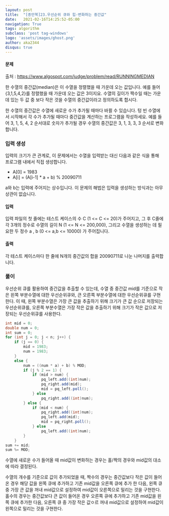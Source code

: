 ```yaml
---
layout: post
title:  "[종만북]23.우선순위 큐와 힙-변화하는 중간값"
date:   2021-02-16T14:25:52-05:00
navigation: True
tags: algorithm
subclass: 'post tag-windows'
logo: 'assets/images/ghost.png'
author: aka2344
disqus: true
---
```


#### 문제

출처 : https://www.algospot.com/judge/problem/read/RUNNINGMEDIAN

한 수열의 중간값(median)은 이 수열을 정렬했을 때 가운데 오는 값입니다. 예를 들어 {3,1,5,4,2}를 정렬했을 때 가운데 오는 값은 3이지요. 수열의 길이가 짝수일 때는 가운데 있는 두 값 중 보다 작은 것을 수열의 중간값이라고 정의하도록 합시다.

한 수열의 중간값은 수열에 새로운 수가 추가될 때마다 바뀔 수 있습니다. 텅 빈 수열에서 시작해서 각 수가 추가될 때마다 중간값을 계산하는 프로그램을 작성하세요. 예를 들어 3, 1, 5, 4, 2 순서대로 숫자가 추가될 경우 수열의 중간값은 3, 1, 3, 3, 3 순서로 변화합니다.

### 입력 생성

입력의 크기가 큰 관계로, 이 문제에서는 수열을 입력받는 대신 다음과 같은 식을 통해 프로그램 내에서 직접 생성합니다.

- A[0] = 1983
- A[i] = (A[i-1] * a + b) % 20090711

a와 b는 입력에 주어지는 상수입니다. 이 문제의 해법은 입력을 생성하는 방식과는 아무 상관이 없습니다.



#### 입력

입력 파일의 첫 줄에는 테스트 케이스의 수 C (1 <= C <= 20)가 주어지고, 그 후 C줄에 각 3개의 정수로 수열의 길이 N (1 <= N <= 200,000), 그리고 수열을 생성하는 데 필요한 두 정수 a , b (0 <= a,b <= 10000) 가 주어집니다.



#### 출력

각 테스트 케이스마다 한 줄에 N개의 중간값의 합을 20090711로 나눈 나머지를 출력합니다.



### 풀이

우선순위 큐를 활용하여 중간값을 추출할 수 있는데, 수열 중 중간값 mid를 기준으로 작은 왼쪽 부분수열에 대한 우선순위큐와, 큰 오른쪽 부분수열에 대한 우선순위큐를 구현한다. 이 때, 왼쪽 부분수열은 가장 큰 값을 추출하기 위해 크기가 큰 값 순으로 저장되는 우선순위큐를, 오른쪽 부분수열은 가장 작은 값을 추출하기 위해 크기가 작은 값으로 저장되는 우선순위큐를 사용한다. 

```java
int mid = 0;
double num = 0;
int sum = 0;
for (int j = 0; j < n; j++) {
	if (j == 0) {
		mid = 1983;
		num = 1983;
	}
	else {
		num = ((num * a) + b) % MOD;
		if (j % 2 == 1) {
			if (mid > num) {
				pq_left.add((int)num);
				pq_right.add(mid);
				mid = pq_left.poll();
			} else
				pq_right.add((int)num);
		} else {
			if (mid < num) {
				pq_right.add((int)num);
				pq_left.add(mid);
				mid = pq_right.poll();
			} else
				pq_left.add((int)num);
		}
	}
sum += mid;
sum %= MOD;
```

수열에 새로운 수가 들어올 때 mid값이 변화하는 경우는 홀/짝의 경우와 mid값의 대소에 따라 결정된다.

수열의 개수를 기준으로 값이 추가되었을 때, 짝수의 경우는 중간값보다 작은 값이 들어온 경우 해당 값을 왼쪽 큐에 추가하고 기존 mid값을 오른쪽 큐에 추가 한 다음, 왼쪽 큐 중 가장 큰 값을 꺼내 mid값으로 설정하여 mid값이 오른쪽으로 밀리는 것을 구현한다. 홀수의 경우는 중간값보다 큰 값이 들어온 경우 오른쪽 큐에 추가하고 기존 mid값을 왼쪽 큐에 추가한 다음, 오른쪽 큐 중 가장 작은 값ㅇ르 꺼내 mid값으로 설정하여 mid값이 왼쪽으로 밀리는 것을 구현한다.